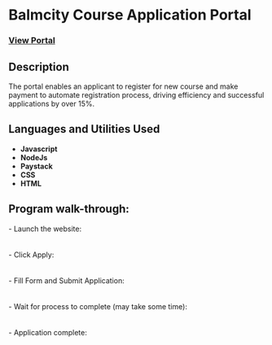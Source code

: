 <h1>Balmcity Course Application Portal</h1>

 ### [View Portal](https://balmcitypush.vercel.app/)

<h2>Description</h2>
The portal enables an applicant to register for new course and make payment to automate registration process, driving efficiency and successful applications by over 15%.
<br />


<h2>Languages and Utilities Used</h2>

- <b>Javascript</b> 
- <b>NodeJs</b>
- <b>Paystack</b>
- <b>CSS</b>
- <b>HTML</b>

<!-- <h2>Environments Used </h2>

- <b>Windows 10</b> (21H2)-->

<h2>Program walk-through:</h2>
<p align="left">
- Launch the website: <br/>
<!-- <img src="https://balmcitypush.vercel.app/" height="80%" width="80%" alt="Disk Sanitization Steps"/> -->
<br />
<br />
- Click Apply:  <br/>
<!--<img src="https://i.imgur.com/tcTyMUE.png" height="80%" width="80%" alt="Disk Sanitization Steps"/> -->
<br />
<br />
- Fill Form and Submit Application: <br/>
<!-- <img src="https://i.imgur.com/nCIbXbg.png" height="80%" width="80%" alt="Disk Sanitization Steps"/> -->
<br />
<br />
<!-- Confirm your selection:  <br/>
<img src="https://i.imgur.com/cdFHBiU.png" height="80%" width="80%" alt="Disk Sanitization Steps"/>
<br />
<br /> -->
- Wait for process to complete (may take some time):  <br/>
<!-- <img src="https://i.imgur.com/JL945Ga.png" height="80%" width="80%" alt="Disk Sanitization Steps"/> -->
<br />
<br />
- Application complete:  <br/>
<!-- <img src="https://i.imgur.com/K71yaM2.png" height="80%" width="80%" alt="Disk Sanitization Steps"/> -->


<!--
 ```diff
- text in red
+ text in green
! text in orange
# text in gray
@@ text in purple (and bold)@@
```
--!>
